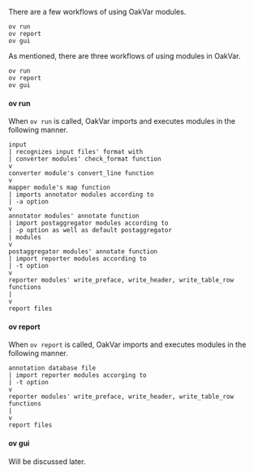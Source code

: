 There are a few workflows of using OakVar modules.

    ov run
    ov report
    ov gui

As mentioned, there are three workflows of using modules in OakVar.

    ov run
    ov report
    ov gui

#### ov run

When `ov run` is called, OakVar imports and executes modules in the following manner.

    input
    | recognizes input files' format with
    | converter modules' check_format function
    v
    converter module's convert_line function
    v
    mapper module's map function
    | imports annotator modules according to
    | -a option
    v
    annotator modules' annotate function
    | import postaggregator modules according to
    | -p option as well as default postaggregator
    | modules
    v
    postaggregator modules' annotate function
    | import reporter modules according to
    | -t option
    v
    reporter modules' write_preface, write_header, write_table_row functions
    |
    v
    report files

#### ov report

When `ov report` is called, OakVar imports and executes modules in the following manner.

    annotation database file
    | import reporter modules accorging to
    | -t option
    v
    reporter modules' write_preface, write_header, write_table_row functions
    |
    v
    report files

#### ov gui

Will be discussed later.

